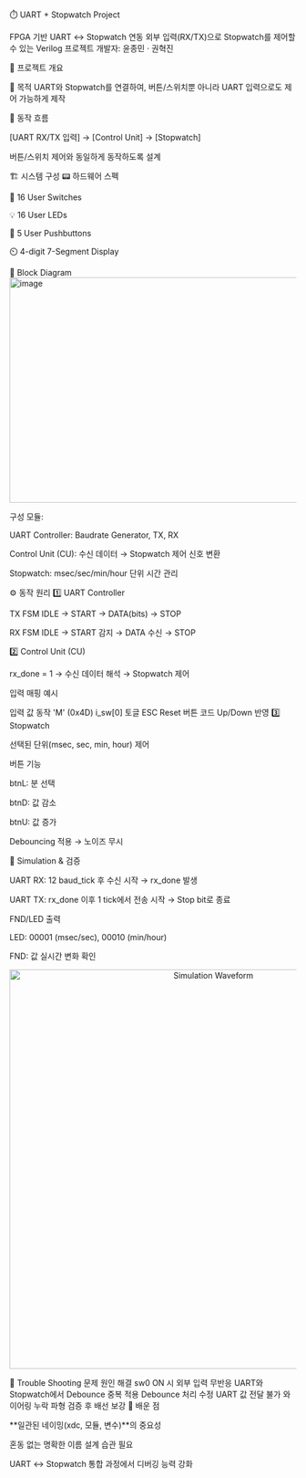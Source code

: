 ⏱️ UART + Stopwatch Project

FPGA 기반 UART ↔ Stopwatch 연동
외부 입력(RX/TX)으로 Stopwatch를 제어할 수 있는 Verilog 프로젝트
개발자: 윤종민 · 권혁진

📌 프로젝트 개요

🔹 목적
UART와 Stopwatch를 연결하여, 버튼/스위치뿐 아니라 UART 입력으로도 제어 가능하게 제작

🔹 동작 흐름

[UART RX/TX 입력] → [Control Unit] → [Stopwatch]  


버튼/스위치 제어와 동일하게 동작하도록 설계

🏗️ 시스템 구성
📟 하드웨어 스펙

🔘 16 User Switches

💡 16 User LEDs

🔳 5 User Pushbuttons

⏲️ 4-digit 7-Segment Display

📐 Block Diagram
<img width="1200" height="395" alt="image" src="https://github.com/user-attachments/assets/4d65ec94-0c50-46f8-b40d-f15cadef8583" />


구성 모듈:

UART Controller: Baudrate Generator, TX, RX

Control Unit (CU): 수신 데이터 → Stopwatch 제어 신호 변환

Stopwatch: msec/sec/min/hour 단위 시간 관리

⚙️ 동작 원리
1️⃣ UART Controller

TX FSM
IDLE → START → DATA(bits) → STOP

RX FSM
IDLE → START 감지 → DATA 수신 → STOP

2️⃣ Control Unit (CU)

rx_done = 1 → 수신 데이터 해석 → Stopwatch 제어

입력 매핑 예시

입력 값	동작
'M' (0x4D)	i_sw[0] 토글
ESC	Reset
버튼 코드	Up/Down 반영
3️⃣ Stopwatch

선택된 단위(msec, sec, min, hour) 제어

버튼 기능

btnL: 분 선택

btnD: 값 감소

btnU: 값 증가

Debouncing 적용 → 노이즈 무시

🔎 Simulation & 검증

UART RX: 12 baud_tick 후 수신 시작 → rx_done 발생

UART TX: rx_done 이후 1 tick에서 전송 시작 → Stop bit로 종료

FND/LED 출력

LED: 00001 (msec/sec), 00010 (min/hour)

FND: 값 실시간 변화 확인

<p align="center"> <img src="doc/sim_waveform.png" width="700" alt="Simulation Waveform"/> </p>
🐞 Trouble Shooting
문제	원인	해결
sw0 ON 시 외부 입력 무반응	UART와 Stopwatch에서 Debounce 중복 적용	Debounce 처리 수정
UART 값 전달 불가	와이어링 누락	파형 검증 후 배선 보강
📝 배운 점

**일관된 네이밍(xdc, 모듈, 변수)**의 중요성

혼동 없는 명확한 이름 설계 습관 필요

UART ↔ Stopwatch 통합 과정에서 디버깅 능력 강화
